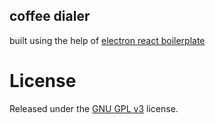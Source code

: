 ## coffee dialer

built using the help of [electron react boilerplate](https://github.com/electron-react-boilerplate/electron-react-boilerplate)

# License

Released under the [GNU GPL v3](https://www.gnu.org/licenses/gpl-3.0.en.html) license.
